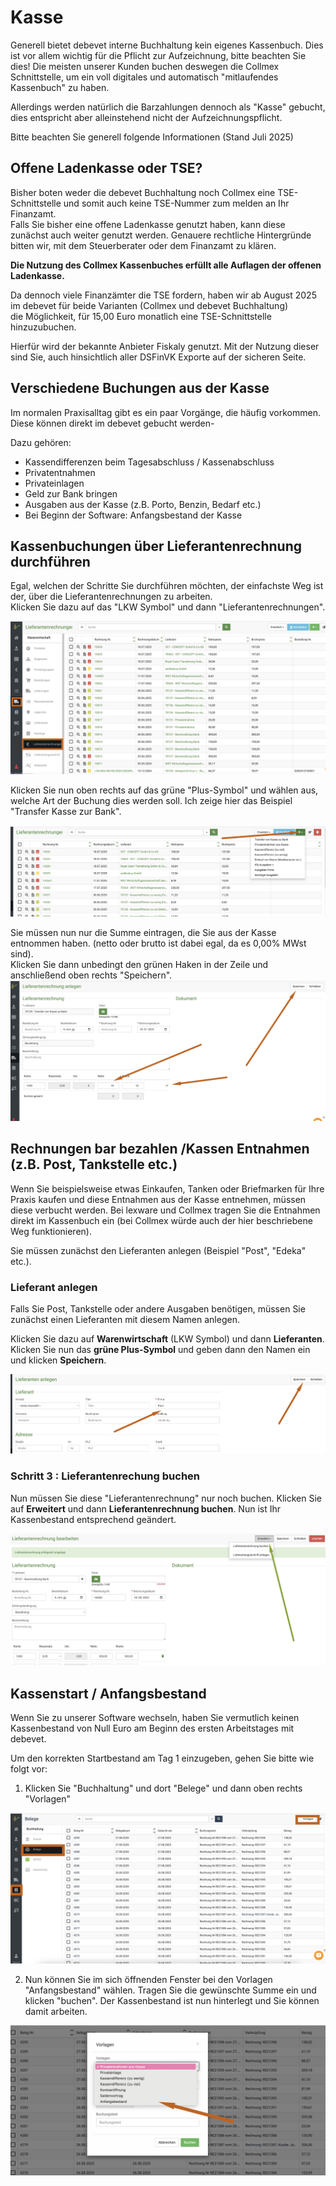 # Kasse  

Generell bietet debevet interne Buchhaltung kein eigenes Kassenbuch. Dies ist vor allem wichtig für die Pflicht zur Aufzeichnung, 
bitte beachten Sie dies! Die meisten unserer Kunden buchen deswegen die Collmex Schnittstelle, um ein voll digitales und automatisch "mitlaufendes 
Kassenbuch" zu haben.

Allerdings werden natürlich die Barzahlungen dennoch als "Kasse" gebucht, dies entspricht aber alleinstehend nicht der Aufzeichnungspflicht.   

Bitte beachten Sie generell folgende Informationen (Stand Juli 2025)     


## Offene Ladenkasse oder TSE?   

Bisher boten weder die debevet Buchhaltung noch Collmex eine TSE-Schnittstelle und somit auch keine TSE-Nummer zum melden an Ihr Finanzamt.  
Falls Sie bisher eine offene Ladenkasse genutzt haben, kann diese zunächst auch weiter genutzt werden. Genauere rechtliche Hintergründe 
bitten wir, mit dem Steuerberater oder dem Finanzamt zu klären.   

**Die Nutzung des Collmex Kassenbuches erfüllt alle Auflagen der offenen Ladenkasse.**  


Da dennoch viele Finanzämter die TSE fordern, haben wir ab August 2025 im debevet für beide Varianten (Collmex und debevet Buchhaltung)  
die Möglichkeit, für 15,00 Euro monatlich eine TSE-Schnittstelle hinzuzubuchen.  

Hierfür wird der bekannte Anbieter Fiskaly genutzt. Mit der Nutzung dieser sind Sie, auch hinsichtlich aller DSFinVK Exporte auf der 
sicheren Seite. 


## Verschiedene Buchungen aus der Kasse   

Im normalen Praxisalltag gibt es ein paar Vorgänge, die häufig vorkommen. Diese können direkt im debevet gebucht werden- 

Dazu gehören:  
- Kassendifferenzen beim Tagesabschluss / Kassenabschluss   
- Privatentnahmen  
- Privateinlagen  
- Geld zur Bank bringen  
- Ausgaben aus der Kasse (z.B. Porto, Benzin, Bedarf etc.)  
- Bei Beginn der Software: Anfangsbestand der Kasse

## Kassenbuchungen über Lieferantenrechnung durchführen  

Egal, welchen der Schritte Sie durchführen möchten, der einfachste Weg ist der, über die Lieferantenrechnungen zu arbeiten.   
Klicken Sie dazu auf das "LKW Symbol" und dann "Lieferantenrechnungen".   

![](../../static/img/Buchhaltung/lieferantenrechnungen1.png)   

Klicken Sie nun oben rechts auf das grüne "Plus-Symbol" und wählen aus, welche Art der Buchung dies werden soll. Ich zeige hier das 
Beispiel "Transfer Kasse zur Bank".  

![](../../static/img/Buchhaltung/ausgabenkasse.png)

Sie müssen nun nur die Summe eintragen, die Sie aus der Kasse entnommen haben. (netto oder brutto ist dabei egal, da es 0,00% MWst sind).  
Klicken Sie dann unbedingt den grünen Haken in der Zeile und anschließend oben rechts "Speichern".  
![](../../static/img/Buchhaltung/geldzurbank.png)   

## Rechnungen bar bezahlen /Kassen Entnahmen (z.B. Post, Tankstelle etc.)

Wenn Sie beispielsweise etwas Einkaufen, Tanken oder Briefmarken für Ihre Praxis kaufen und diese Entnahmen aus der Kasse entnehmen,
müssen diese verbucht werden. Bei lexware und Collmex tragen Sie die Entnahmen direkt im Kassenbuch ein (bei Collmex würde auch der hier beschriebene Weg funktionieren).

Sie müssen zunächst den Lieferanten anlegen (Beispiel "Post", "Edeka" etc.).

### Lieferant anlegen 

Falls Sie Post, Tankstelle oder andere Ausgaben benötigen, müssen Sie zunächst einen Lieferanten mit diesem Namen anlegen. 

Klicken Sie dazu auf **Warenwirtschaft** (LKW Symbol) und dann **Lieferanten**.   
Klicken Sie nun das **grüne Plus-Symbol** und geben dann den Namen ein und klicken **Speichern**.  

![](../../static/img/Buchhaltung/lieferantanlegen1.png)


### Schritt 3 : Lieferantenrechung buchen

Nun müssen Sie diese "Lieferantenrechnung" nur noch buchen. Klicken Sie auf **Erweitert** und dann **Lieferantenrechnung buchen**. Nun ist Ihr Kassenbestand 
entsprechend geändert. 

![](../../static/img/Buchhaltung/bareinzahlung5.png)  

## Kassenstart / Anfangsbestand   
Wenn Sie zu unserer Software wechseln, haben Sie vermutlich keinen Kassenbestand von Null Euro am Beginn des ersten Arbeitstages 
mit debevet.   

Um den korrekten Startbestand am Tag 1 einzugeben, gehen Sie bitte wie folgt vor:   

1. Klicken Sie "Buchhaltung" und dort "Belege" und dann oben rechts "Vorlagen"

![](../../static/img/Buchhaltung/anfangsbestand1.png)  

2. Nun können Sie im sich öffnenden Fenster bei den Vorlagen "Anfangsbestand" wählen. Tragen Sie die gewünschte Summe ein und klicken
 "buchen". Der Kassenbestand ist nun hinterlegt und Sie können damit arbeiten.   

![](../../static/img/Buchhaltung/anfangsbestand2.png)